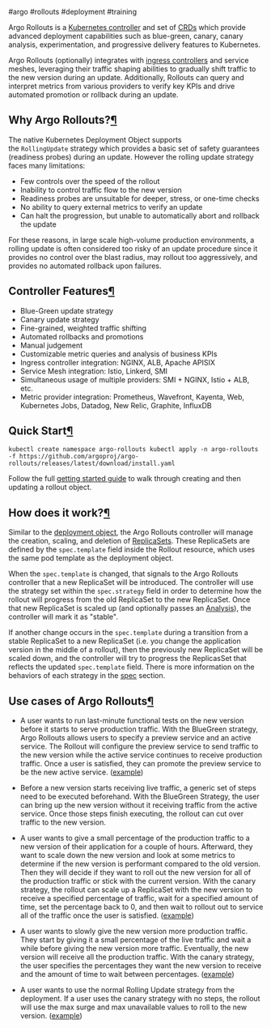 #argo #rollouts #deployment #training

Argo Rollouts is a [Kubernetes controller](https://kubernetes.io/docs/concepts/architecture/controller/) and set of [CRDs](https://kubernetes.io/docs/concepts/extend-kubernetes/api-extension/custom-resources/) which provide advanced deployment capabilities such as blue-green, canary, canary analysis, experimentation, and progressive delivery features to Kubernetes.

Argo Rollouts (optionally) integrates with [ingress controllers](https://kubernetes.io/docs/concepts/services-networking/ingress/) and service meshes, leveraging their traffic shaping abilities to gradually shift traffic to the new version during an update. Additionally, Rollouts can query and interpret metrics from various providers to verify key KPIs and drive automated promotion or rollback during an update.

## Why Argo Rollouts?[¶](https://argoproj.github.io/argo-rollouts/#why-argo-rollouts "Permanent link")

The native Kubernetes Deployment Object supports the `RollingUpdate` strategy which provides a basic set of safety guarantees (readiness probes) during an update. However the rolling update strategy faces many limitations:

- Few controls over the speed of the rollout
- Inability to control traffic flow to the new version
- Readiness probes are unsuitable for deeper, stress, or one-time checks
- No ability to query external metrics to verify an update
- Can halt the progression, but unable to automatically abort and rollback the update

For these reasons, in large scale high-volume production environments, a rolling update is often considered too risky of an update procedure since it provides no control over the blast radius, may rollout too aggressively, and provides no automated rollback upon failures.

## Controller Features[¶](https://argoproj.github.io/argo-rollouts/#controller-features "Permanent link")

- Blue-Green update strategy
- Canary update strategy
- Fine-grained, weighted traffic shifting
- Automated rollbacks and promotions
- Manual judgement
- Customizable metric queries and analysis of business KPIs
- Ingress controller integration: NGINX, ALB, Apache APISIX
- Service Mesh integration: Istio, Linkerd, SMI
- Simultaneous usage of multiple providers: SMI + NGINX, Istio + ALB, etc.
- Metric provider integration: Prometheus, Wavefront, Kayenta, Web, Kubernetes Jobs, Datadog, New Relic, Graphite, InfluxDB

## Quick Start[¶](https://argoproj.github.io/argo-rollouts/#quick-start "Permanent link")

`kubectl create namespace argo-rollouts kubectl apply -n argo-rollouts -f https://github.com/argoproj/argo-rollouts/releases/latest/download/install.yaml`

Follow the full [getting started guide](https://argoproj.github.io/argo-rollouts/getting-started/) to walk through creating and then updating a rollout object.

## How does it work?[¶](https://argoproj.github.io/argo-rollouts/#how-does-it-work "Permanent link")

Similar to the [deployment object](https://kubernetes.io/docs/concepts/workloads/controllers/deployment/), the Argo Rollouts controller will manage the creation, scaling, and deletion of [ReplicaSets](https://kubernetes.io/docs/concepts/workloads/controllers/replicaset/). These ReplicaSets are defined by the `spec.template` field inside the Rollout resource, which uses the same pod template as the deployment object.

When the `spec.template` is changed, that signals to the Argo Rollouts controller that a new ReplicaSet will be introduced. The controller will use the strategy set within the `spec.strategy` field in order to determine how the rollout will progress from the old ReplicaSet to the new ReplicaSet. Once that new ReplicaSet is scaled up (and optionally passes an [Analysis](https://argoproj.github.io/argo-rollouts/features/analysis/)), the controller will mark it as "stable".

If another change occurs in the `spec.template` during a transition from a stable ReplicaSet to a new ReplicaSet (i.e. you change the application version in the middle of a rollout), then the previously new ReplicaSet will be scaled down, and the controller will try to progress the ReplicasSet that reflects the updated `spec.template` field. There is more information on the behaviors of each strategy in the [spec](https://argoproj.github.io/argo-rollouts/features/specification/) section.

## Use cases of Argo Rollouts[¶](https://argoproj.github.io/argo-rollouts/#use-cases-of-argo-rollouts "Permanent link")

- A user wants to run last-minute functional tests on the new version before it starts to serve production traffic. With the BlueGreen strategy, Argo Rollouts allows users to specify a preview service and an active service. The Rollout will configure the preview service to send traffic to the new version while the active service continues to receive production traffic. Once a user is satisfied, they can promote the preview service to be the new active service. ([example](https://github.com/argoproj/argo-rollouts/blob/master/examples/rollout-bluegreen.yaml))
    
- Before a new version starts receiving live traffic, a generic set of steps need to be executed beforehand. With the BlueGreen Strategy, the user can bring up the new version without it receiving traffic from the active service. Once those steps finish executing, the rollout can cut over traffic to the new version.
    
- A user wants to give a small percentage of the production traffic to a new version of their application for a couple of hours. Afterward, they want to scale down the new version and look at some metrics to determine if the new version is performant compared to the old version. Then they will decide if they want to roll out the new version for all of the production traffic or stick with the current version. With the canary strategy, the rollout can scale up a ReplicaSet with the new version to receive a specified percentage of traffic, wait for a specified amount of time, set the percentage back to 0, and then wait to rollout out to service all of the traffic once the user is satisfied. ([example](https://github.com/argoproj/argo-rollouts/blob/master/examples/rollout-analysis-step.yaml))
    
- A user wants to slowly give the new version more production traffic. They start by giving it a small percentage of the live traffic and wait a while before giving the new version more traffic. Eventually, the new version will receive all the production traffic. With the canary strategy, the user specifies the percentages they want the new version to receive and the amount of time to wait between percentages. ([example](https://github.com/argoproj/argo-rollouts/blob/master/examples/rollout-canary.yaml))
    
- A user wants to use the normal Rolling Update strategy from the deployment. If a user uses the canary strategy with no steps, the rollout will use the max surge and max unavailable values to roll to the new version. ([example](https://github.com/argoproj/argo-rollouts/blob/master/examples/rollout-rolling-update.yaml))
